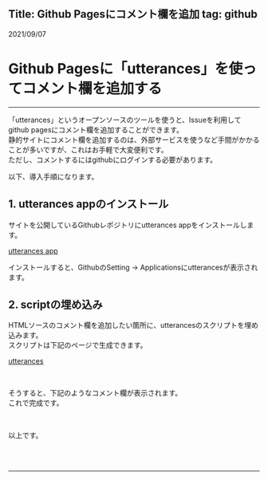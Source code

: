 Title: Github Pagesにコメント欄を追加
tag: github
---

2021/09/07

# Github Pagesに「utterances」を使ってコメント欄を追加する

---

「utterances」というオープンソースのツールを使うと、Issueを利用してgithub pagesにコメント欄を追加することができます。  
静的サイトにコメント欄を追加するのは、外部サービスを使うなど手間がかかることが多いですが、これはお手軽で大変便利です。  
ただし、コメントするにはgithubにログインする必要があります。  

以下、導入手順になります。

## 1. utterances appのインストール
サイトを公開しているGithubレポジトリにutterances appをインストールします。

<span class="link"></span> [utterances app](https://github.com/apps/utterances)


インストールすると、GithubのSetting → Applicationsにutterancesが表示されます。

## 2. scriptの埋め込み
HTMLソースのコメント欄を追加したい箇所に、utterancesのスクリプトを埋め込みます。  
スクリプトは下記のページで生成できます。  

<span class="link"></span> [utterances](https://utteranc.es/)

<br>

そうすると、下記のようなコメント欄が表示されます。  
これで完成です。

<br>

以上です。

<br>
<br>

---